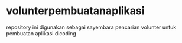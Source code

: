 # volunterpembuatanaplikasi
repository ini digunakan sebagai sayembara pencarian volunter untuk pembuatan aplikasi dicoding
